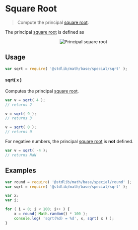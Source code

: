 Square Root
===
> Compute the principal [square root][square-root].

<!-- <intro> -->
The principal [square root][square-root] is defined as

<!-- <equation class="equation" label="eq:principal_square_root" align="center" raw="\sqrt{x^2} = \begin{matrix} x, & \textrm{if}\ x \geq 0\end{matrix}" alt="Principal square root"> -->
<div class="equation" align="center" data-raw-text="\sqrt{x^2} = \begin{matrix} x, &amp; \textrm{if}\ x \geq 0\end{matrix}" data-equation="eq:principal_square_root">
	<img src="" alt="Principal square root">
	<br>
</div>
<!-- </equation> -->
<!-- </intro> -->

<!-- <usage> -->
## Usage

``` javascript
var sqrt = require( '@stdlib/math/base/special/sqrt' );
```

#### sqrt( x )

Computes the principal [square root][square-root].

``` javascript
var v = sqrt( 4 );
// returns 2

v = sqrt( 9 );
// returns 3

v = sqrt( 0 );
// returns 0
```

For negative numbers, the principal [square root][square-root] is __not__ defined.

``` javascript
var v = sqrt( -4 );
// returns NaN
```
<!-- </usage> -->

<!-- <examples> -->
## Examples

``` javascript
var round = require( '@stdlib/math/base/special/round' );
var sqrt = require( '@stdlib/math/base/special/sqrt' );

var x;
var i;

for ( i = 0; i < 100; i++ ) {
	x = round( Math.random() * 100 );
	console.log( 'sqrt(%d) = %d', x, sqrt( x ) );
}
```
<!-- </examples> -->

<!-- <links> -->
[square-root]: https://en.wikipedia.org/wiki/Square_root
<!-- </links> -->
